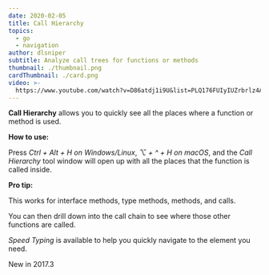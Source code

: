 ```yaml
---
date: 2020-02-05
title: Call Hierarchy
topics:
  - go
  - navigation
author: dlsniper
subtitle: Analyze call trees for functions or methods
thumbnail: ./thumbnail.png
cardThumbnail: ./card.png
video: >-
  https://www.youtube.com/watch?v=D86atdj1i9U&list=PLQ176FUIyIUZrbrlz4AY1V8VzBJKZyVlW&index=20
---
```

**Call Hierarchy** allows you to quickly see all the places where a function or method is used.

**How to use:**

Press _Ctrl + Alt + H on Windows/Linux_, _⌥ + ^ + H on macOS_, and the
_Call Hierarchy_ tool window will open up with all the places that the function is called inside.

**Pro tip:**

This works for interface methods, type methods, methods, and calls.

You can then drill down into the call chain to see where those other functions are called.

_Speed Typing_ is available to help you quickly navigate to the element you need.

<span class="tag is-rounded">New in 2017.3</span>
